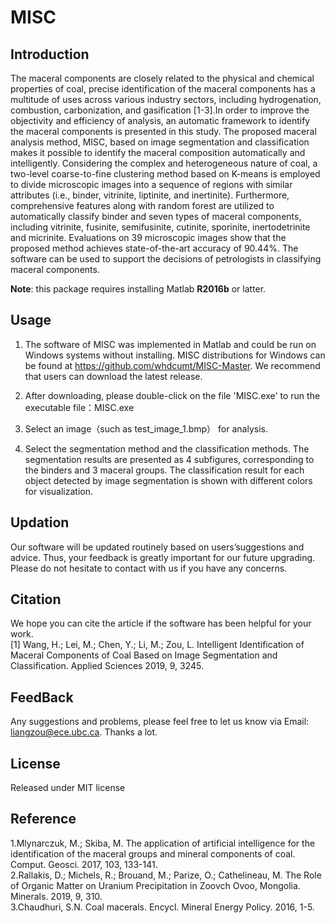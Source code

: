 ﻿# MISC

## Introduction

The maceral components are closely related to the physical and chemical properties of coal, precise identification of the maceral components has a multitude of uses across various industry sectors, including hydrogenation, combustion, carbonization, and gasification [1-3].In order to improve the objectivity and efficiency of analysis, an automatic framework to identify the maceral components is presented in this study.
The proposed maceral analysis method, MISC, based on image segmentation and classification makes it possible to identify the maceral composition automatically and intelligently. Considering the complex and heterogeneous nature of coal, a two-level coarse-to-fine clustering method based on K-means is employed to divide microscopic images into a sequence of regions with similar attributes (i.e., binder, vitrinite, liptinite, and inertinite). Furthermore, comprehensive features along with random forest are utilized to automatically classify binder and seven types of maceral components, including vitrinite, fusinite, semifusinite, cutinite, sporinite, inertodetrinite and micrinite. 
Evaluations on 39 microscopic images show that the proposed method achieves state-of-the-art accuracy of 90.44%. The software can be used to support the decisions of petrologists in classifying maceral components.

**Note**: this package requires installing Matlab **R2016b** or latter.

## Usage

1. The software of MISC was implemented in Matlab and could be run on
Windows systems without installing. MISC distributions for Windows can be found at 
https://github.com/whdcumt/MISC-Master. We recommend that users can download the latest release. 

2. After downloading, please double-click on the file 'MISC.exe' to run the executable file：MISC.exe

3. Select an image（such as test_image_1.bmp） for analysis.

4. Select the segmentation method and the classification methods. 
The segmentation results are presented as 4 subfigures, corresponding to the binders and 3 maceral groups. The classification result for each object detected by image segmentation is shown with different colors for visualization. 


## Updation

Our software will be updated routinely based on users’suggestions and advice. Thus, your feedback is greatly important for our future upgrading. Please do not hesitate to contact with us if you have any concerns.


## Citation 
We hope you can cite the article if the software has been helpful for your work.                
[1] Wang, H.; Lei, M.; Chen, Y.; Li, M.; Zou, L. Intelligent Identification of Maceral Components of Coal Based on Image Segmentation and Classification. Applied Sciences 2019, 9, 3245.


## FeedBack 

Any suggestions and problems, please feel free to let us know via Email: liangzou@ece.ubc.ca. Thanks a lot.

## License 

Released under MIT license

## Reference  
1.Mlynarczuk, M.; Skiba, M. The application of artificial intelligence for the identification of the maceral groups and mineral components of coal. Comput. Geosci. 2017, 103, 133-141.     
2.Rallakis, D.; Michels, R.; Brouand, M.; Parize, O.; Cathelineau, M. The Role of Organic Matter on Uranium Precipitation in Zoovch Ovoo, Mongolia. Minerals. 2019, 9, 310.     
3.Chaudhuri, S.N. Coal macerals. Encycl. Mineral Energy Policy. 2016, 1-5.


